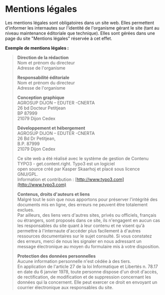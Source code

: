 # Mentions légales

Les mentions légales sont obligatoires dans un site web. Elles permettent d'informer les internautes sur l'identité de l'organisme gérant le site \(tant au niveau maintenance éditoriale que technique\). Elles sont gérées dans une page du site "Mentions légales" réservée à cet effet.

**Exemple de mentions légales :**

> **Direction de la rédaction**  
> Nom et prénom du directeur  
> Adresse de l'organisme
>
> **Responsabilité éditoriale**  
> Nom et prénom du directeur  
> Adresse de l'organisme
>
> **Conception graphique**  
> AGROSUP DIJON – EDUTER -CNERTA  
> 26 bd Docteur Petitjean  
> BP 87999  
> 21079 Dijon Cedex
>
> **Développement et hébergement**  
> AGROSUP DIJON – EDUTER -CNERTA  
> 26 Bd Dr Petitjean,  
> B.P. 87999  
> 21079 Dijon Cedex
>
> Ce site web a été réalisé avec le système de gestion de Contenu TYPO3 - get.content.right. Typo3 est un logiciel  
> open source créé par Kasper Skaarhoj et placé sous licence GNU/GPL.  
> Information et contribution : [http://www.typo3.com](http://www.typo3.com)
>
> **Contenus, droits d'auteurs et liens**  
> Malgré tout le soin que nous apportons pour préserver l'intégrité des documents mis en ligne, des erreurs ne peuvent être totalement exclues.  
> Par ailleurs, des liens vers d'autres sites, privés ou officiels, français ou étrangers, sont proposés dans ce site, ils n'engagent en aucun cas les responsables du site quant à leur contenu et ne visent qu'à permettre à l'internaute d'accéder plus facilement à d'autres ressources documentaires sur le sujet consulté. Si vous constatez des erreurs, merci de nous les signaler en nous adressant un message électronique au moyen du formulaire mis à votre disposition.
>
> **Protection des données personnelles**  
> Aucune information personnelle n'est cédée à des tiers.  
> En application de l'article 27 de la loi Informatique et Libertés n. 78.17 en date du 6 janvier 1978, toute personne dispose d'un droit d'accès, de rectification, de modification et de suppression concernant les données qui la concernent. Elle peut exercer ce droit en envoyant un courrier électronique aux responsables du site.

